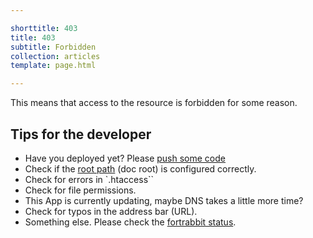 ```yaml
---

shorttitle: 403
title: 403
subtitle: Forbidden
collection: articles
template: page.html

---
```


<p class="type-l type-serif type-italic read-xl">This means that access to the resource is forbidden for some reason.</p>

## Tips for the developer

* Have you deployed yet? Please [push some code](https://help.fortrabbit.com/hello-world)
* Check if the [root path](https://help.fortrabbit.com/app#toc-root-path) (doc root) is configured correctly.
* Check for errors in `.htaccess``
* Check for file permissions.
* This App is currently updating, maybe DNS takes a little more time?
* Check for typos in the address bar (URL).
* Something else. Please check the [fortrabbit status](https://status.fortrabbit.com).